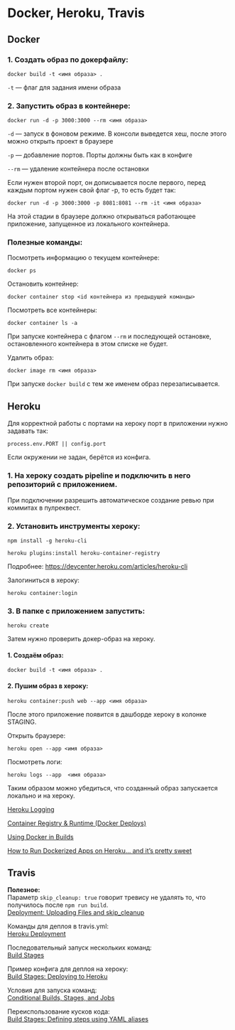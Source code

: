 #  Docker, Heroku, Travis

## Docker

### 1. Создать образ по докерфайлу:

  ```docker build -t <имя образа> .```

  `-t` — флаг для задания имени образа

### 2. Запустить образ в контейнере:

  ```docker run -d -p 3000:3000 --rm <имя образа>```

  `-d` — запуск в фоновом режиме. В консоли выведется хеш, после этого можно открыть проект в браузере

  `-p` — добавление портов. Порты должны быть как в конфиге

  `--rm` — удаление контейнера после остановки

  Если нужен второй порт, он дописывается после первого, перед каждым портом нужен свой флаг -p, то есть будет так:

  `docker run -d -p 3000:3000 -p 8081:8081 --rm -it <имя образа>`

На этой стадии в браузере должно открываться работающее приложение, запущенное из локального контейнера.

### Полезные команды:

  Посмотреть информацию о текущем контейнере:

  ```docker ps```

  Остановить контейнер:

  ```docker container stop <id контейнера из предыдущей команды>```

  Посмотреть все контейнеры:

  ```docker container ls -a```

  При запуске контейнера с флагом `--rm` и последующей остановке, остановленного контейнера в этом списке не будет.

  Удалить образ:

  ```docker image rm <имя образа>```

  При запуске `docker build` с тем же именем образ перезаписывается.

## Heroku

Для корректной работы с портами на хероку порт в приложении нужно задавать так:

```process.env.PORT || config.port```

Если окружении не задан, берётся из конфига.

### 1. На хероку создать pipeline и подключить в него репозиторий с приложением.

  При подключении разрешить автоматическое создание ревью при коммитах в пулреквест.

### 2. Установить инструменты хероку:

  ```npm install -g heroku-cli```

  ```heroku plugins:install heroku-container-registry```

  Подробнее: https://devcenter.heroku.com/articles/heroku-cli

  Залогиниться в хероку:

  ```heroku container:login```

### 3. В папке с приложением запустить:

  ```heroku create```

  Затем нужно проверить докер-образ на хероку.

####   1. Создаём образ:

  ```docker build -t <имя образа> .```

####  2. Пушим образ в хероку:

  ```heroku container:push web --app <имя образа>```

  После этого приложение появится в дашборде хероку в колонке STAGING.

  Открыть браузере:

  ```heroku open --app <имя образа>```

  Посмотреть логи:

  ```heroku logs --app  <имя образа>```

Таким образом можно убедиться, что созданный образ запускается локально и на хероку.

[Heroku Logging](https://devcenter.heroku.com/articles/logging)

[Container Registry & Runtime (Docker Deploys)](https://devcenter.heroku.com/articles/container-registry-and-runtime)

[Using Docker in Builds](https://docs.travis-ci.com/user/docker/)

[How to Run Dockerized Apps on Heroku… and it’s pretty sweet](https://medium.com/travis-on-docker/how-to-run-dockerized-apps-on-heroku-and-its-pretty-great-76e07e610e22)

## Travis

__Полезное:__<br>
Параметр ```skip_cleanup: true``` говорит тревису не удалять то, что получилось после ```npm run build```.<br>
[Deployment: Uploading Files and skip_cleanup](https://docs.travis-ci.com/user/deployment#Uploading-Files-and-skip_cleanup)

Команды для деплоя в travis.yml:<br>
[Heroku Deployment](https://docs.travis-ci.com/user/deployment/heroku/)

Последовательный запуск нескольких команд:<br>
[Build Stages](https://docs.travis-ci.com/user/build-stages/)

Пример конфига для деплоя на хероку:<br>
[Build Stages: Deploying to Heroku](https://docs.travis-ci.com/user/build-stages/deploy-heroku/)

Условия для запуска команд:<br>
[Conditional Builds, Stages, and Jobs](https://docs.travis-ci.com/user/conditional-builds-stages-jobs/)

Переиспользование кусков кода:<br>
[Build Stages: Defining steps using YAML aliases](https://docs.travis-ci.com/user/build-stages/using-yaml-aliases/)
